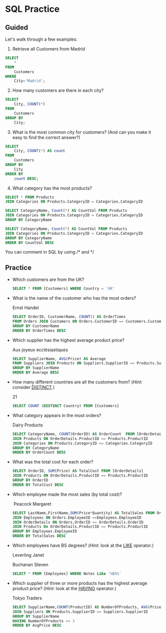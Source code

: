 # SQL Practice

## Guided

Let's walk through a few examples:

1) Retrieve all Customers from Madrid

```sql
SELECT
    * 
FROM
    Customers
WHERE
    City='Madrid';
```

2) How many customers are there in each city?

```sql
SELECT
    City, COUNT(*)
FROM
    Customers
GROUP BY
    City;
```

3) What is the most common city for customers? (And can you make it easy to find the correct answer?)

```sql
SELECT
    City, COUNT(*) AS count 
FROM
    Customers 
GROUP BY
    City 
ORDER BY
    count DESC;
```

4) What category has the most products?

```sql
SELECT * FROM Products
JOIN Categories ON Products.CategoryID = Categories.CategoryID

SELECT CategoryName, Count(*) AS CountVal FROM Products
JOIN Categories ON Products.CategoryID = Categories.CategoryID
GROUP BY CategoryName

SELECT CategoryName, Count(*) AS CountVal FROM Products
JOIN Categories ON Products.CategoryID = Categories.CategoryID
GROUP BY CategoryName
ORDER BY CountVal DESC
```

You can comment in SQL by using /* and */

## Practice

- Which customers are from the UK?

  ```sql
  SELECT * FROM [Customers] WHERE Country = 'UK'
  ```

- What is the name of the customer who has the most orders?

  Ernst Handel

  ```sql
  SELECT OrderID, CustomerName, COUNT() AS OrderTimes 
  FROM Orders JOIN Customers ON Orders.CustomerID == Customers.CustomerID 
  GROUP BY CustomerName
  ORDER BY OrderTimes DESC
  ```

- Which supplier has the highest average product price?

  Aux joyeux ecclésiastiques

  ```sql
  SELECT SupplierName, AVG(Price) AS Average 
  FROM Suppliers JOIN Products ON Suppliers.SupplierID == Products.SupplierID
  GROUP BY SupplierName
  ORDER BY Average DESC
  ```

- How many different countries are all the customers from? (*Hint:* consider [DISTINCT](http://www.w3schools.com/sql/sql_distinct.asp).)

  21

  ```sql
  SELECT COUNT (DISTINCT Country) FROM [Customers]
  ```

- What category appears in the most orders?

  Dairy Products

  ```sql
  SELECT CategoryName, COUNT(OrderID) AS OrderCount  FROM [OrderDetails] 
  JOIN Products ON OrderDetails.ProductID == Products.ProductID 
  JOIN Categories ON Products.CategoryID == Categories.CategoryID 
  GROUP BY CategoryName
  ORDER BY OrderCount DESC
  ```

- What was the total cost for each order?

  ```sql
  SELECT OrderID, SUM(Price) AS TotalCost FROM [OrderDetails] 
  JOIN Products ON OrderDetails.ProductID == Products.ProductID
  GROUP BY OrderID
  ORDER BY TotalCost DESC
  ```

- Which employee made the most sales (by total cost)?

   Peacock Margaret

  ```sql
  SELECT LastName,FirstName,SUM(Price*Quantity) AS TotalSales FROM Orders
  JOIN Employees ON Orders.EmployeeID ==Employees.EmployeeID
  JOIN OrderDetails ON Orders.OrderID == OrderDetails.OrderID
  JOIN Products On OrderDetails.ProductID == Products.ProductID
  GROUP BY Employees.EmployeeID
  ORDER BY TotalSales DESC
  ```

- Which employees have BS degrees? (*Hint:* look at the [LIKE](http://www.w3schools.com/sql/sql_like.asp) operator.)

  Leverling	Janet

  Buchanan	Steven

  ```sql
  SELECT * FROM [Employees] WHERE Notes Like '%BS%'
  ```

- Which supplier of three or more products has the highest average product price? (*Hint:* look at the [HAVING](http://www.w3schools.com/sql/sql_having.asp) operator.)

  Tokyo Traders

  ```sql
  SELECT SupplierName,COUNT(ProductID) AS NumberOfProducts, AVG(Price) AS AvgPrice FROM [Products]
  JOIN Suppliers ON Products.SupplierID == Suppliers.SupplierID
  GROUP BY SupplierName
  HAVING NumberOfProducts >= 3
  ORDER BY AvgPrice DESC
  ```

